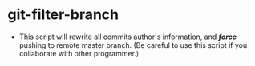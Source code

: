 # git-filter-branch

- This script will rewrite all commits author's information, and **_force_** pushing to remote master branch. (Be careful to use this script if you collaborate with other programmer.)
